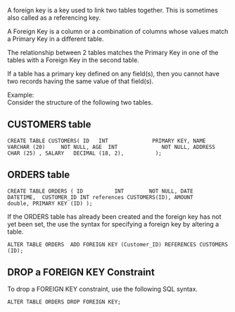 A foreign key is a key used to link two tables together. This is sometimes also called as a referencing key. <br />

A Foreign Key is a column or a combination of columns whose values match a Primary Key in a different table. <br />

The relationship between 2 tables matches the Primary Key in one of the tables with a Foreign Key in the second table. <br />

If a table has a primary key defined on any field(s), then you cannot have two records having the same value of that field(s). <br />

Example: <br />
Consider the structure of the following two tables.

## CUSTOMERS table

`CREATE TABLE CUSTOMERS(
   ID   INT              PRIMARY KEY,
   NAME VARCHAR (20)     NOT NULL,
   AGE  INT              NOT NULL,
   ADDRESS  CHAR (25) ,
   SALARY   DECIMAL (18, 2),         
);`  <br />

## ORDERS table

`CREATE TABLE ORDERS (
   ID          INT        NOT NULL,
   DATE        DATETIME, 
   CUSTOMER_ID INT references CUSTOMERS(ID),
   AMOUNT     double,
   PRIMARY KEY (ID)
);`  <br />

If the ORDERS table has already been created and the foreign key has not yet been set, the use the syntax for specifying a foreign key by altering a table. <br />

`ALTER TABLE ORDERS 
   ADD FOREIGN KEY (Customer_ID) REFERENCES CUSTOMERS (ID);` <br />

## DROP a FOREIGN KEY Constraint

To drop a FOREIGN KEY constraint, use the following SQL syntax. <br />

`ALTER TABLE ORDERS
   DROP FOREIGN KEY;`